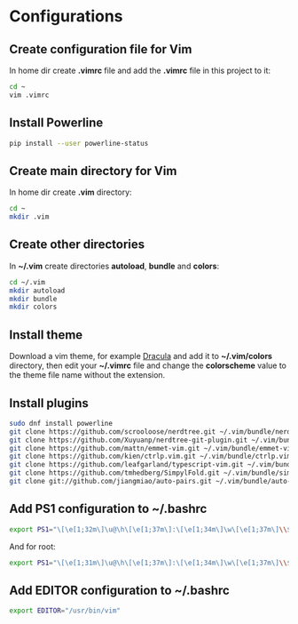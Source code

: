 # Configurations

## Create configuration file for Vim

In home dir create **.vimrc** file and add the **.vimrc** file in this project to it:

```sh
cd ~
vim .vimrc
```

## Install Powerline

```sh
pip install --user powerline-status
```

## Create main directory for Vim

 In home dir create **.vim** directory:
	
```sh
cd ~
mkdir .vim
```

## Create other directories

In **~/.vim** create directories **autoload**, **bundle** and **colors**:

```sh
cd ~/.vim
mkdir autoload
mkdir bundle
mkdir colors
```

## Install theme 

Download a vim theme, for example [Dracula](https://draculatheme.com/vim/) and add it to **~/.vim/colors** directory, then edit your **~/.vimrc** file and change the **colorscheme** value to the theme file name without the extension.

## Install plugins

```sh
sudo dnf install powerline
git clone https://github.com/scrooloose/nerdtree.git ~/.vim/bundle/nerdtree
git clone https://github.com/Xuyuanp/nerdtree-git-plugin.git ~/.vim/bundle/nerdtree-git-plugin
git clone https://github.com/mattn/emmet-vim.git ~/.vim/bundle/emmet-vim
git clone https://github.com/kien/ctrlp.vim.git ~/.vim/bundle/ctrlp.vim
git clone https://github.com/leafgarland/typescript-vim.git ~/.vim/bundle/typescript-vim
git clone https://github.com/tmhedberg/SimpylFold.git ~/.vim/bundle/simply-l-fold
git clone git://github.com/jiangmiao/auto-pairs.git ~/.vim/bundle/auto-pairs
```

## Add PS1 configuration to ~/.bashrc

```sh
export PS1="\[\e[1;32m\]\u@\h\[\e[1;37m\]:\[\e[1;34m\]\w\[\e[1;37m\]\\$ \[$(tput sgr0)\]\[\e[m\]"
```

And for root:

```sh
export PS1="\[\e[1;31m\]\u@\h\[\e[1;37m\]:\[\e[1;34m\]\w\[\e[1;37m\]\\$ \[$(tput sgr0)\]\[\e[m\]"
```

## Add EDITOR configuration to ~/.bashrc

```sh
export EDITOR="/usr/bin/vim"
```
